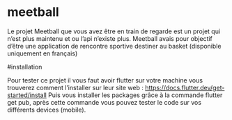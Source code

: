 # meetball

Le projet Meetball que vous avez être en train de regarde est un projet qui n’est plus maintenu et ou l’api n’existe plus. Meetball avais pour objectif d’être une application de rencontre sportive destiner au basket (disponible uniquement en français) 

#installation

Pour tester ce projet il vous faut avoir flutter sur votre machine vous trouverez comment l’installer sur leur site web : https://docs.flutter.dev/get-started/install
Puis vous installer les packages grâce à la commande flutter get pub, après cette commande vous pouvez tester le code sur vos différents devices (mobile). 

